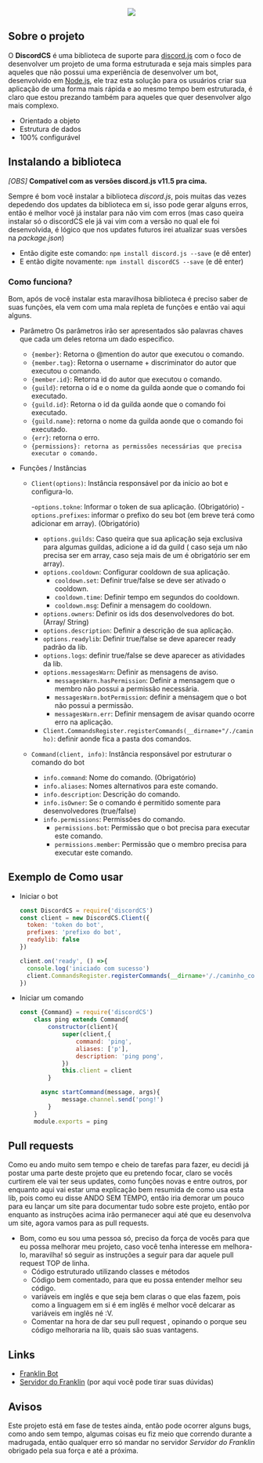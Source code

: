 <center><a href="https://nodei.co/npm/discordcs/"><img src="https://nodei.co/npm-dl/discordcs.png"></a></center>


## Sobre o projeto
O **DiscordCS** é uma biblioteca de suporte para [discord.js](https://discord.js.org/#/docs/main/stable/class/Guild) com o foco de desenvolver um projeto de uma forma estruturada e seja mais simples para aqueles que não possui uma experiência de desenvolver um bot, desenvolvido em   [Node.js](https://nodejs.org), ele traz esta solução para os usuários criar sua aplicação de uma forma mais rápida e ao mesmo tempo bem estruturada, é claro que estou prezando também para aqueles que quer desenvolver algo mais complexo.

- Orientado a objeto
- Estrutura de dados
- 100% configurável

## Instalando a biblioteca
*[OBS]* **Compatível com as versões discord.js v11.5 pra cima.**  

Sempre é bom você instalar a biblioteca *discord.js*, pois muitas das vezes depedendo dos updates da biblioteca em si, isso pode gerar alguns erros, então é melhor você já instalar para não vim com erros (mas caso queira instalar só o discordCS ele já vai vim com a versão no qual ele foi desenvolvida, é lógico que nos updates futuros irei atualizar suas versões na *package.json*)
- Então digite este comando: `npm install discord.js --save` (e dê enter)
- E então digite novamente: `npm install discordCS --save` (e dê enter)

### Como funciona? 
Bom, após de você instalar esta maravilhosa biblioteca é preciso saber de suas funções, ela vem com uma mala repleta de funções e então vai aqui alguns.
  - Parâmetro
    Os parâmetros irão ser apresentados são palavras chaves que cada um deles retorna um dado especifico.
    - `{member}`: Retorna o @mention do autor que executou o comando.
    - `{member.tag}`: Retorna o username + discriminator do autor que executou o comando.
    - `{member.id}`: Retorna id do autor que executou o comando.
    - `{guild}`: retorna o id e o nome da guilda aonde que o comando foi executado.
    - `{guild.id}`: Retorna o id da guilda aonde que o comando foi executado.
    - `{guild.name}`: retorna o nome da guilda aonde que o comando foi executado.
    - `{err}`: retorna o erro.
    - `{permissions}: retorna as permissões necessárias que precisa executar o comando.`

  - Funções / Instâncias
    - `Client(options)`: Instância responsável por da inicio ao bot e configura-lo.

      -`options.tokne`: Informar o token de sua aplicação. (Obrigatório)
      -`options.prefixes`: informar o prefixo do seu bot (em breve terá como adicionar em array). (Obrigatório)
      - `options.guilds`: Caso queira que sua aplicação seja exclusiva para algumas guildas, adicione a id da guild ( caso seja um não precisa ser em array, caso seja mais de um é obrigatório ser em array).
      - `options.cooldown`: Configurar cooldown de sua aplicação.
          - `cooldown.set`: Definir true/false se deve ser ativado o cooldown.
          - `cooldown.time`: Definir tempo em segundos do cooldown.
          - `cooldown.msg`: Definir a mensagem do cooldown.
      - `options.owners`: Definir os ids dos desenvolvedores do bot. (Array/ String)
      - `options.description`: Definir a descrição de sua aplicação.
      - `options.readylib`: Definir true/false se deve aparecer ready padrão da lib.
      - `options.logs`: definir true/false se deve aparecer as atividades da lib.
      - `options.messagesWarn`: Definir as mensagens de aviso.
          - `messagesWarn.hasPermission`: Definir a mensagem que o membro não possui a permissão necessária.
          - `messagesWarn.botPermission`: definir a mensagem que o bot não possui a permissão.
          - `messagesWarn.err`: Definir mensagem de avisar quando ocorre erro na aplicação.
      - `Client.CommandsRegister.registerCommands(__dirname+"/./caminho)`: definir aonde fica a pasta dos comandos.

    - `Command(client, info)`: Instância responsável por estruturar o comando do bot

        - `info.command`: Nome do comando. (Obrigatório)
        - `info.aliases`: Nomes alternativos para este comando.
        - `info.description`: Descrição do comando.
        - `info.isOwner`: Se o comando é permitido somente para desenvolvedores (true/false)
        - `info.permissions`: Permissões do comando.
          - `permissions.bot`: Permissão que o bot precisa para executar este comando.
          - `permissions.member`: Permissão que o membro precisa para executar este comando.


## Exemplo de Como usar
  - Iniciar o bot
      ```js
      const DiscordCS = require('discordCS')
      const client = new DiscordCS.Client({
        token: 'token do bot',
        prefixes: 'prefixo do bot',
        readylib: false
      })

      client.on('ready', () =>{
        console.log('iniciado com sucesso')
        client.CommandsRegister.registerCommands(__dirname+'/./caminho_command')
      })
      ```
  - Iniciar um comando
    ```js
    const {Command} = require('discordCS')
        class ping extends Command{
            constructor(client){
                super(client,{
                    command: 'ping',
                    aliases: ['p'],
                    description: 'ping pong',
                })
                this.client = client
            }

          async startCommand(message, args){
                message.channel.send('pong!')
            }
        }
        module.exports = ping
    ```
## Pull requests
  Como eu ando muito sem tempo e cheio de tarefas para fazer, eu decidi já postar uma parte deste projeto que eu pretendo focar, claro se vocês curtirem ele vai ter seus updates, como funções novas e entre outros, por enquanto aqui vai estar uma explicação bem resumida de como usa esta lib, pois como eu disse ANDO SEM TEMPO, então iria demorar um pouco para eu lançar um site para documentar tudo sobre este projeto, então por enquanto as instruções acima irão permanecer aqui até que eu desenvolva um site, agora vamos para as pull requests.

  - Bom, como eu sou uma pessoa só, preciso da força de vocês para que eu possa melhorar meu projeto, caso você tenha interesse em melhora-lo, maravilha! só seguir as instruções a seguir para dar aquele pull request TOP de linha.
    * Código estruturado utilizando classes e métodos
    * Código bem comentado, para que eu possa entender melhor seu código.
    * variáveis em inglês e que seja bem claras o que elas fazem, pois como a linguagem em si é em inglês é melhor você delcarar as variáveis em inglês né :V.
    * Comentar na hora de dar seu pull request , opinando o porque seu código melhoraria na lib, quais são suas vantagens.
## Links
* [Franklin Bot](https://discordapp.com/oauth2/authorize?client_id=500473582980300801&scope=bot&permissions=8)
* [Servidor do Franklin](https://discord.gg/vwN3dJv) (por aqui você pode tirar suas dúvidas)

## Avisos
  Este projeto está em fase de testes ainda, então pode ocorrer alguns bugs, como ando sem tempo, algumas coisas eu fiz meio que correndo durante a madrugada, então qualquer erro só mandar no servidor *Servidor do Franklin* obrigado pela sua força e até a próxima.
